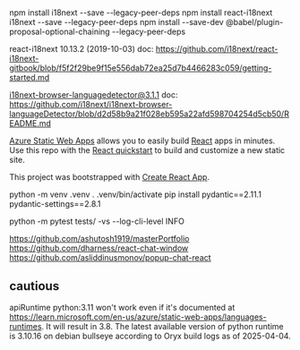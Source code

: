 #

npm install i18next --save --legacy-peer-deps
npm install react-i18next i18next --save --legacy-peer-deps
npm install --save-dev @babel/plugin-proposal-optional-chaining --legacy-peer-deps

react-i18next 10.13.2 (2019-10-03) doc: https://github.com/i18next/react-i18next-gitbook/blob/f5f2f29be9f15e556dab72ea25d7b4466283c059/getting-started.md

i18next-browser-languagedetector@3.1.1 doc: https://github.com/i18next/i18next-browser-languageDetector/blob/d2d58b9a21f028eb595a22afd598704254d5cb50/README.md

[Azure Static Web Apps](https://docs.microsoft.com/azure/static-web-apps/overview) allows you to easily build [React](https://reactjs.org/) apps in minutes. Use this repo with the [React quickstart](https://docs.microsoft.com/azure/static-web-apps/getting-started?tabs=react) to build and customize a new static site.

This project was bootstrapped with [Create React App](https://github.com/facebook/create-react-app).

python -m venv .venv
. .venv/bin/activate
pip install pydantic==2.11.1 pydantic-settings==2.8.1

python -m pytest tests/ -vs --log-cli-level INFO

https://github.com/ashutosh1919/masterPortfolio
https://github.com/dharness/react-chat-window
https://github.com/asliddinusmonov/popup-chat-react

## cautious

apiRuntime python:3.11 won't work even if it's documented at https://learn.microsoft.com/en-us/azure/static-web-apps/languages-runtimes. It will result in 3.8. The latest available version of python runtime is 3.10.16 on debian bullseye according to Oryx build logs as of 2025-04-04.
